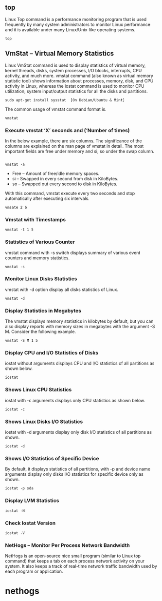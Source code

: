 
## top
Linux Top command is a performance monitoring program that is used frequently by many system administrators to monitor Linux performance and it is available under many Linux/Unix-like operating systems.

```
top
```
## VmStat – Virtual Memory Statistics

Linux VmStat command is used to display statistics of virtual memory, kernel threads, disks, system processes, I/O blocks, interrupts, CPU activity, and much more.
vmstat command (also known as virtual memory statistic tool) shows information about processes, memory, disk, and CPU activity in Linux, whereas the iostat command is used to monitor CPU utilization, system input/output statistics for all the disks and partitions.

```
sudo apt-get install sysstat  [On Debian/Ubuntu & Mint]
```

The common usage of vmstat command format is.

```
vmstat
```

### Execute vmstat ‘X’ seconds and (‘Number of times)

In the below example, there are six columns. The significance of the columns are explained on the man page of vmstat in detail. The most important fields are free under memory and si, so under the swap column.

```

vmstat -a

```

* Free – Amount of free/idle memory spaces.
* si – Swapped in every second from disk in KiloBytes.
* so – Swapped out every second to disk in KiloBytes.


With this command, vmstat execute every two seconds and stop automatically after executing six intervals.

```
vmsate 2 6 
```
### Vmstat with Timestamps

```
vmstat -t 1 5
```

### Statistics of Various Counter

vmstat command with -s switch displays summary of various event counters and memory statistics.

```
vmstat -s 

```

### Monitor Linux Disks Statistics
vmstat with -d option display all disks statistics of Linux.
```
vmstat -d
```

### Display Statistics in Megabytes

The vmstat displays memory statistics in kilobytes by default, but you can also display reports with memory sizes in megabytes with the argument -S M. Consider the following example.

```
vmstat -S M 1 5
```
### Display CPU and I/O Statistics of Disks

iostat without arguments displays CPU and I/O statistics of all partitions as shown below.

```
iostat
```

### Shows Linux CPU Statistics

iostat with -c arguments displays only CPU statistics as shown below.

```
iostat -c
```

### Shows Linux Disks I/O Statistics

iostat with -d arguments display only disk I/O statistics of all partitions as shown.

```
iostat -d
```

### Shows I/O Statistics of Specific Device

By default, it displays statistics of all partitions, with -p and device name arguments display only disks I/O statistics for specific device only as shown.

```
iostat -p sda
```

### Display LVM Statistics

```
iostat -N
```
### Check Iostat Version

```
iostat -V
```
### NetHogs – Monitor Per Process Network Bandwidth

NetHogs is an open-source nice small program (similar to Linux top command) that keeps a tab on each process network activity on your system. It also keeps a track of real-time network traffic bandwidth used by each program or application.

# nethogs





